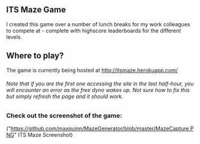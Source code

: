 ## ITS Maze Game

I created this game over a number of lunch breaks for my work colleagues to compete at - complete with highscore leaderboards for the different levels.

## Where to play?

The game is currently being hosted at http://itsmaze.herokuapp.com/
###### Note that if you are the first one accessing the site in the last half-hour, you will encounter an error as the free dyno wakes up. Not sure how to fix this but simply refresh the page and it should work. 

### Check out the screenshot of the game:
("https://github.com/maxquinn/MazeGenerator/blob/master/MazeCapture.PNG" ITS Maze Screenshot)
